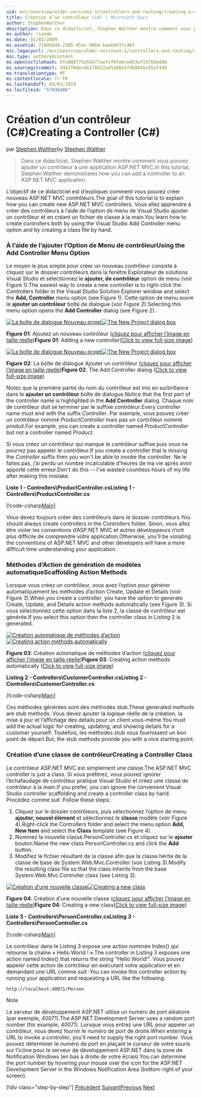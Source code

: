 ```yaml
---
uid: mvc/overview/older-versions-1/controllers-and-routing/creating-a-controller-cs
title: Création d’un contrôleur (c#) | Microsoft Docs
author: StephenWalther
description: Dans ce didacticiel, Stephen Walther montre comment vous pouvez ajouter un contrôleur à une application ASP.NET MVC.
ms.author: riande
ms.date: 03/02/2009
ms.assetid: 719d50d4-2305-454c-98b4-bae64937c48f
msc.legacyurl: /mvc/overview/older-versions-1/controllers-and-routing/creating-a-controller-cs
msc.type: authoredcontent
ms.openlocfilehash: 6fe880775a5d477aefcf0fe6cedb3e719760ed90
ms.sourcegitcommit: 24b1f6decbb17bb22a45166e5fdb0845c65af498
ms.translationtype: MT
ms.contentlocale: fr-FR
ms.lasthandoff: 03/01/2019
ms.locfileid: "57036486"
---
```

<a name="creating-a-controller-c"></a><span data-ttu-id="e757d-103">Création d’un contrôleur (C#)</span><span class="sxs-lookup"><span data-stu-id="e757d-103">Creating a Controller (C#)</span></span>
====================
<span data-ttu-id="e757d-104">par [Stephen Walther](https://github.com/StephenWalther)</span><span class="sxs-lookup"><span data-stu-id="e757d-104">by [Stephen Walther](https://github.com/StephenWalther)</span></span>

> <span data-ttu-id="e757d-105">Dans ce didacticiel, Stephen Walther montre comment vous pouvez ajouter un contrôleur à une application ASP.NET MVC.</span><span class="sxs-lookup"><span data-stu-id="e757d-105">In this tutorial, Stephen Walther demonstrates how you can add a controller to an ASP.NET MVC application.</span></span>


<span data-ttu-id="e757d-106">L’objectif de ce didacticiel est d’expliquer comment vous pouvez créer nouveau ASP.NET MVC contrôleurs.</span><span class="sxs-lookup"><span data-stu-id="e757d-106">The goal of this tutorial is to explain how you can create new ASP.NET MVC controllers.</span></span> <span data-ttu-id="e757d-107">Vous allez apprendre à créer des contrôleurs à l’aide de l’option de menu de Visual Studio ajouter un contrôleur et en créant un fichier de classe à la main.</span><span class="sxs-lookup"><span data-stu-id="e757d-107">You learn how to create controllers both by using the Visual Studio Add Controller menu option and by creating a class file by hand.</span></span>

### <a name="using-the-add-controller-menu-option"></a><span data-ttu-id="e757d-108">À l’aide de l’ajouter l’Option de Menu de contrôleur</span><span class="sxs-lookup"><span data-stu-id="e757d-108">Using the Add Controller Menu Option</span></span>

<span data-ttu-id="e757d-109">Le moyen le plus simple pour créer un nouveau contrôleur consiste à cliquez sur le dossier contrôleurs dans la fenêtre Explorateur de solutions Visual Studio et sélectionnez le **ajouter, de contrôleur** option de menu (voir Figure 1).</span><span class="sxs-lookup"><span data-stu-id="e757d-109">The easiest way to create a new controller is to right-click the Controllers folder in the Visual Studio Solution Explorer window and select the **Add, Controller** menu option (see Figure 1).</span></span> <span data-ttu-id="e757d-110">Cette option de menu ouvre le **ajouter un contrôleur** boîte de dialogue (voir Figure 2).</span><span class="sxs-lookup"><span data-stu-id="e757d-110">Selecting this menu option opens the **Add Controller** dialog (see Figure 2).</span></span>


<span data-ttu-id="e757d-111">[![La boîte de dialogue Nouveau projet](creating-a-controller-cs/_static/image1.jpg)](creating-a-controller-cs/_static/image1.png)</span><span class="sxs-lookup"><span data-stu-id="e757d-111">[![The New Project dialog box](creating-a-controller-cs/_static/image1.jpg)](creating-a-controller-cs/_static/image1.png)</span></span>

<span data-ttu-id="e757d-112">**Figure 01**: Ajoutez un nouveau contrôleur ([cliquez pour afficher l’image en taille réelle](creating-a-controller-cs/_static/image2.png))</span><span class="sxs-lookup"><span data-stu-id="e757d-112">**Figure 01**: Adding a new controller([Click to view full-size image](creating-a-controller-cs/_static/image2.png))</span></span>


<span data-ttu-id="e757d-113">[![La boîte de dialogue Nouveau projet](creating-a-controller-cs/_static/image2.jpg)](creating-a-controller-cs/_static/image3.png)</span><span class="sxs-lookup"><span data-stu-id="e757d-113">[![The New Project dialog box](creating-a-controller-cs/_static/image2.jpg)](creating-a-controller-cs/_static/image3.png)</span></span>

<span data-ttu-id="e757d-114">**Figure 02**: La boîte de dialogue Ajouter un contrôleur ([cliquez pour afficher l’image en taille réelle](creating-a-controller-cs/_static/image4.png))</span><span class="sxs-lookup"><span data-stu-id="e757d-114">**Figure 02**: The Add Controller dialog ([Click to view full-size image](creating-a-controller-cs/_static/image4.png))</span></span>


<span data-ttu-id="e757d-115">Notez que la première partie du nom du contrôleur est mis en surbrillance dans le **ajouter un contrôleur** boîte de dialogue.</span><span class="sxs-lookup"><span data-stu-id="e757d-115">Notice that the first part of the controller name is highlighted in the **Add Controller** dialog.</span></span> <span data-ttu-id="e757d-116">Chaque nom de contrôleur doit se terminer par le suffixe *contrôleur*.</span><span class="sxs-lookup"><span data-stu-id="e757d-116">Every controller name must end with the suffix *Controller*.</span></span> <span data-ttu-id="e757d-117">Par exemple, vous pouvez créer un contrôleur nommé *ProductController* mais pas un contrôleur nommé *produit*.</span><span class="sxs-lookup"><span data-stu-id="e757d-117">For example, you can create a controller named *ProductController* but not a controller named *Product*.</span></span>


<span data-ttu-id="e757d-118">Si vous créez un contrôleur qui manque le *contrôleur* suffixe puis vous ne pourrez pas appeler le contrôleur.</span><span class="sxs-lookup"><span data-stu-id="e757d-118">If you create a controller that is missing the *Controller* suffix then you won't be able to invoke the controller.</span></span> <span data-ttu-id="e757d-119">Ne le faites pas, j’ai perdu un nombre incalculable d’heures de ma vie après avoir apporté cette erreur.</span><span class="sxs-lookup"><span data-stu-id="e757d-119">Don't do this -- I've wasted countless hours of my life after making this mistake.</span></span>


<span data-ttu-id="e757d-120">**Liste 1 - Controllers\ProductController.cs**</span><span class="sxs-lookup"><span data-stu-id="e757d-120">**Listing 1 - Controllers\ProductController.cs**</span></span>

[!code-csharp[Main](creating-a-controller-cs/samples/sample1.cs)]

<span data-ttu-id="e757d-121">Vous devez toujours créer des contrôleurs dans le dossier contrôleurs.</span><span class="sxs-lookup"><span data-stu-id="e757d-121">You should always create controllers in the Controllers folder.</span></span> <span data-ttu-id="e757d-122">Sinon, vous allez être violer les conventions d’ASP.NET MVC et autres développeurs n’ont plus difficile de comprendre votre application.</span><span class="sxs-lookup"><span data-stu-id="e757d-122">Otherwise, you'll be violating the conventions of ASP.NET MVC and other developers will have a more difficult time understanding your application.</span></span>

### <a name="scaffolding-action-methods"></a><span data-ttu-id="e757d-123">Méthodes d’Action de génération de modèles automatique</span><span class="sxs-lookup"><span data-stu-id="e757d-123">Scaffolding Action Methods</span></span>

<span data-ttu-id="e757d-124">Lorsque vous créez un contrôleur, vous avez l’option pour générer automatiquement les méthodes d’action Create, Update et Details (voir Figure 3).</span><span class="sxs-lookup"><span data-stu-id="e757d-124">When you create a controller, you have the option to generate Create, Update, and Details action methods automatically (see Figure 3).</span></span> <span data-ttu-id="e757d-125">Si vous sélectionnez cette option dans la liste 2, la classe de contrôleur est générée.</span><span class="sxs-lookup"><span data-stu-id="e757d-125">If you select this option then the controller class in Listing 2 is generated.</span></span>


<span data-ttu-id="e757d-126">[![Création automatique de méthodes d’action](creating-a-controller-cs/_static/image3.jpg)](creating-a-controller-cs/_static/image5.png)</span><span class="sxs-lookup"><span data-stu-id="e757d-126">[![Creating action methods automatically](creating-a-controller-cs/_static/image3.jpg)](creating-a-controller-cs/_static/image5.png)</span></span>

<span data-ttu-id="e757d-127">**Figure 03**: Création automatique de méthodes d’action ([cliquez pour afficher l’image en taille réelle](creating-a-controller-cs/_static/image6.png))</span><span class="sxs-lookup"><span data-stu-id="e757d-127">**Figure 03**: Creating action methods automatically ([Click to view full-size image](creating-a-controller-cs/_static/image6.png))</span></span>


<span data-ttu-id="e757d-128">**Listing 2 - Controllers\CustomerController.cs**</span><span class="sxs-lookup"><span data-stu-id="e757d-128">**Listing 2 - Controllers\CustomerController.cs**</span></span>

[!code-csharp[Main](creating-a-controller-cs/samples/sample2.cs)]

<span data-ttu-id="e757d-129">Ces méthodes générées sont des méthodes stub.</span><span class="sxs-lookup"><span data-stu-id="e757d-129">These generated methods are stub methods.</span></span> <span data-ttu-id="e757d-130">Vous devez ajouter la logique réelle de la création, la mise à jour et l’affichage des détails pour un client vous-même.</span><span class="sxs-lookup"><span data-stu-id="e757d-130">You must add the actual logic for creating, updating, and showing details for a customer yourself.</span></span> <span data-ttu-id="e757d-131">Toutefois, les méthodes stub vous fournissent un bon point de départ.</span><span class="sxs-lookup"><span data-stu-id="e757d-131">But, the stub methods provide you with a nice starting point.</span></span>

### <a name="creating-a-controller-class"></a><span data-ttu-id="e757d-132">Création d’une classe de contrôleur</span><span class="sxs-lookup"><span data-stu-id="e757d-132">Creating a Controller Class</span></span>

<span data-ttu-id="e757d-133">Le contrôleur ASP.NET MVC est simplement une classe.</span><span class="sxs-lookup"><span data-stu-id="e757d-133">The ASP.NET MVC controller is just a class.</span></span> <span data-ttu-id="e757d-134">Si vous préférez, vous pouvez ignorer l’échafaudage de contrôleur pratique Visual Studio et créez une classe de contrôleur à la main.</span><span class="sxs-lookup"><span data-stu-id="e757d-134">If you prefer, you can ignore the convenient Visual Studio controller scaffolding and create a controller class by hand.</span></span> <span data-ttu-id="e757d-135">Procédez comme suit :</span><span class="sxs-lookup"><span data-stu-id="e757d-135">Follow these steps:</span></span>

1. <span data-ttu-id="e757d-136">Cliquez sur le dossier contrôleurs, puis sélectionnez l’option de menu **ajouter, nouvel élément** et sélectionnez le **classe** modèle (voir Figure 4).</span><span class="sxs-lookup"><span data-stu-id="e757d-136">Right-click the Controllers folder and select the menu option **Add, New Item** and select the **Class** template (see Figure 4).</span></span>
2. <span data-ttu-id="e757d-137">Nommez la nouvelle classe PersonController.cs et cliquez sur le **ajouter** bouton.</span><span class="sxs-lookup"><span data-stu-id="e757d-137">Name the new class PersonController.cs and click the **Add** button.</span></span>
3. <span data-ttu-id="e757d-138">Modifiez le fichier résultant de la classe afin que la classe hérite de la classe de base de System.Web.Mvc.Controller (voir Listing 3).</span><span class="sxs-lookup"><span data-stu-id="e757d-138">Modify the resulting class file so that the class inherits from the base System.Web.Mvc.Controller class (see Listing 3).</span></span>


<span data-ttu-id="e757d-139">[![Création d’une nouvelle classe](creating-a-controller-cs/_static/image4.jpg)](creating-a-controller-cs/_static/image7.png)</span><span class="sxs-lookup"><span data-stu-id="e757d-139">[![Creating a new class](creating-a-controller-cs/_static/image4.jpg)](creating-a-controller-cs/_static/image7.png)</span></span>

<span data-ttu-id="e757d-140">**Figure 04**: Création d’une nouvelle classe ([cliquez pour afficher l’image en taille réelle](creating-a-controller-cs/_static/image8.png))</span><span class="sxs-lookup"><span data-stu-id="e757d-140">**Figure 04**: Creating a new class([Click to view full-size image](creating-a-controller-cs/_static/image8.png))</span></span>


<span data-ttu-id="e757d-141">**Liste 3 - Controllers\PersonController.cs**</span><span class="sxs-lookup"><span data-stu-id="e757d-141">**Listing 3 - Controllers\PersonController.cs**</span></span>

[!code-csharp[Main](creating-a-controller-cs/samples/sample3.cs)]

<span data-ttu-id="e757d-142">Le contrôleur dans le Listing 3 expose une action nommée Index() qui retourne la chaîne « Hello World ! ».</span><span class="sxs-lookup"><span data-stu-id="e757d-142">The controller in Listing 3 exposes one action named Index() that returns the string "Hello World!".</span></span> <span data-ttu-id="e757d-143">Vous pouvez appeler cette action de contrôleur en exécutant votre application et en demandant une URL comme suit :</span><span class="sxs-lookup"><span data-stu-id="e757d-143">You can invoke this controller action by running your application and requesting a URL like the following:</span></span>

`http://localhost:40071/Person`

> [!NOTE]
> 
> <span data-ttu-id="e757d-144">Le serveur de développement ASP.NET utilise un numéro de port aléatoire (par exemple, 40071).</span><span class="sxs-lookup"><span data-stu-id="e757d-144">The ASP.NET Development Server uses a random port number (for example, 40071).</span></span> <span data-ttu-id="e757d-145">Lorsque vous entrez une URL pour appeler un contrôleur, vous devez fournir le numéro de port de droite.</span><span class="sxs-lookup"><span data-stu-id="e757d-145">When entering a URL to invoke a controller, you'll need to supply the right port number.</span></span> <span data-ttu-id="e757d-146">Vous pouvez déterminer le numéro de port en plaçant le curseur de votre souris sur l’icône pour le serveur de développement ASP.NET dans la zone de Notification Windows (en bas à droite de votre écran).</span><span class="sxs-lookup"><span data-stu-id="e757d-146">You can determine the port number by hovering your mouse over the icon for the ASP.NET Development Server in the Windows Notification Area (bottom-right of your screen).</span></span>
> 
> [!div class="step-by-step"]
> <span data-ttu-id="e757d-147">[Précédent](adding-dynamic-content-to-a-cached-page-cs.md)
> [Suivant](creating-an-action-cs.md)</span><span class="sxs-lookup"><span data-stu-id="e757d-147">[Previous](adding-dynamic-content-to-a-cached-page-cs.md)
[Next](creating-an-action-cs.md)</span></span>
